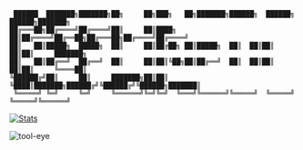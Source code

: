 ```
 ██████  ███████╗███████╗██╗     ██╗███╗   ██╗███████╗██████╗  ██████╗  ██████╗███████╗
██╔═══██╗██╔════╝██╔════╝██║     ██║████╗  ██║██╔════╝██╔══██╗██╔═══██╗██╔════╝██╔════╝
██║   ██║█████╗  █████╗  ██║     ██║██╔██╗ ██║█████╗  ██║  ██║██║   ██║██║     ███████╗
██║   ██║██╔══╝  ██╔══╝  ██║     ██║██║╚██╗██║██╔══╝  ██║  ██║██║   ██║██║     ╚════██║
╚██████╔╝██║     ██║     ███████╗██║██║ ╚████║███████╗██████╔╝╚██████╔╝╚██████╗███████║
 ╚═════╝ ╚═╝     ╚═╝     ╚══════╝╚═╝╚═╝  ╚═══╝╚══════╝╚═════╝  ╚═════╝  ╚═════╝╚══════╝
```

[![Stats](https://github-readme-stats.vercel.app/api?username=0fflinedocs&hide=contribs,prs&show_icons=true&theme=dracula)](https://github.com/0fflinedocs/github-readme-stats)


![tool-eye](https://github.com/user-attachments/assets/8e79536d-72b7-497e-b8c7-b6205269ed77)      
